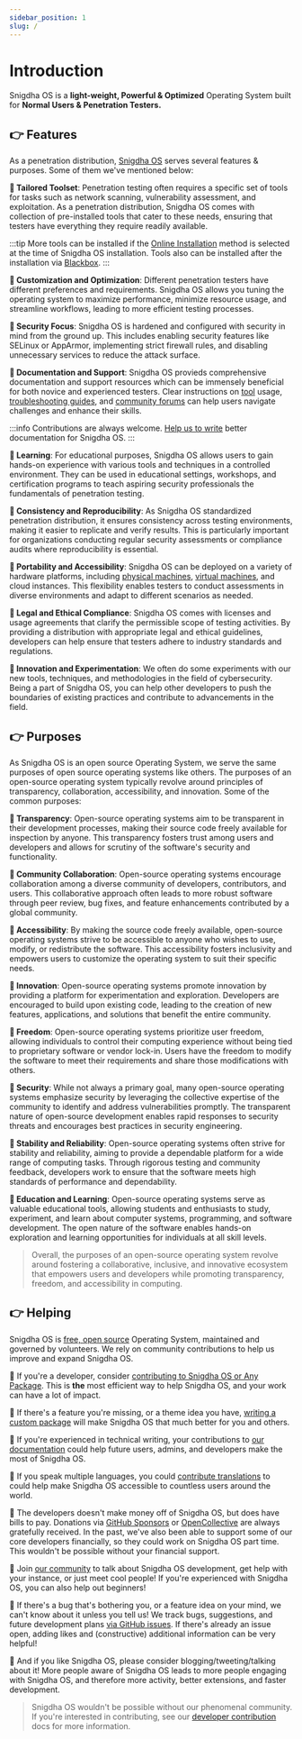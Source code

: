 ```yaml
---
sidebar_position: 1
slug: /
---
```


# Introduction

Snigdha OS is a **light-weight, Powerful & Optimized** Operating System built for **Normal Users &  Penetration Testers.**

## 👉 Features 

As a penetration distribution, [Snigdha OS](https://snigdhaos.org/) serves several features & purposes. Some of them we've mentioned below:

**📌 Tailored Toolset**: Penetration testing often requires a specific set of tools for tasks such as network scanning, vulnerability assessment, and exploitation. As a penetration distribution, Snigdha OS comes with collection of pre-installed tools that cater to these needs, ensuring that testers have everything they require readily available. 

:::tip
More tools can be installed if the [Online Installation](/installation/online_install) method is selected at the time of Snigdha OS installation. Tools also can be installed after the installation via [Blackbox](/packages/snigdhaos_blackbox).
:::

**📌 Customization and Optimization**: Different penetration testers have different preferences and requirements. Snigdha OS  allows you tuning the operating system to maximize performance, minimize resource usage, and streamline workflows, leading to more efficient testing processes.

**📌 Security Focus**: Snigdha OS is hardened and configured with security in mind from the ground up. This includes enabling security features like SELinux or AppArmor, implementing strict firewall rules, and disabling unnecessary services to reduce the attack surface.

**📌 Documentation and Support**: Snigdha OS provieds comprehensive documentation and support resources which can be immensely beneficial for both novice and experienced testers. Clear instructions on [tool](/category/tools) usage, [troubleshooting guides](/category/troubleshoot), and [community forums](https://forum.snigdhaos.org/) can help users navigate challenges and enhance their skills.

:::info
Contributions are always welcome. [Help us to write](/dev_guide/write) better documentation for Snigdha OS. 
:::

**📌 Learning**: For educational purposes, Snigdha OS allows users to gain hands-on experience with various tools and techniques in a controlled environment. They can be used in educational settings, workshops, and certification programs to teach aspiring security professionals the fundamentals of penetration testing.

**📌 Consistency and Reproducibility**: As Snigdha OS standardized penetration distribution, it ensures consistency across testing environments, making it easier to replicate and verify results. This is particularly important for organizations conducting regular security assessments or compliance audits where reproducibility is essential.

**📌 Portability and Accessibility**: Snigdha OS can be deployed on a variety of hardware platforms, including [physical machines](/category/installation), [virtual machines](/installation/virtualbox_installation), and cloud instances. This flexibility enables testers to conduct assessments in diverse environments and adapt to different scenarios as needed.

**📌 Legal and Ethical Compliance**: Snigdha OS comes with licenses and usage agreements that clarify the permissible scope of testing activities. By providing a distribution with appropriate legal and ethical guidelines, developers can help ensure that testers adhere to industry standards and regulations.

**📌 Innovation and Experimentation**: We often do some experiments with our new tools, techniques, and methodologies in the field of cybersecurity. Being a part of Snigdha OS, you can help other developers to push the boundaries of existing practices and contribute to advancements in the field.

## 👉 Purposes

As Snigdha OS is an open source Operating System, we serve the same purposes of open source operating systems like others. The purposes of an open-source operating system typically revolve around principles of transparency, collaboration, accessibility, and innovation. Some of the common purposes:

**📌 Transparency**: Open-source operating systems aim to be transparent in their development processes, making their source code freely available for inspection by anyone. This transparency fosters trust among users and developers and allows for scrutiny of the software's security and functionality.

**📌 Community Collaboration**: Open-source operating systems encourage collaboration among a diverse community of developers, contributors, and users. This collaborative approach often leads to more robust software through peer review, bug fixes, and feature enhancements contributed by a global community.

**📌 Accessibility**: By making the source code freely available, open-source operating systems strive to be accessible to anyone who wishes to use, modify, or redistribute the software. This accessibility fosters inclusivity and empowers users to customize the operating system to suit their specific needs.

**📌 Innovation**: Open-source operating systems promote innovation by providing a platform for experimentation and exploration. Developers are encouraged to build upon existing code, leading to the creation of new features, applications, and solutions that benefit the entire community.

**📌 Freedom**: Open-source operating systems prioritize user freedom, allowing individuals to control their computing experience without being tied to proprietary software or vendor lock-in. Users have the freedom to modify the software to meet their requirements and share those modifications with others.

**📌 Security**: While not always a primary goal, many open-source operating systems emphasize security by leveraging the collective expertise of the community to identify and address vulnerabilities promptly. The transparent nature of open-source development enables rapid responses to security threats and encourages best practices in security engineering.

**📌 Stability and Reliability**: Open-source operating systems often strive for stability and reliability, aiming to provide a dependable platform for a wide range of computing tasks. Through rigorous testing and community feedback, developers work to ensure that the software meets high standards of performance and dependability.

**📌 Education and Learning**: Open-source operating systems serve as valuable educational tools, allowing students and enthusiasts to study, experiment, and learn about computer systems, programming, and software development. The open nature of the software enables hands-on exploration and learning opportunities for individuals at all skill levels.

> Overall, the purposes of an open-source operating system revolve around fostering a collaborative, inclusive, and innovative ecosystem that empowers users and developers while promoting transparency, freedom, and accessibility in computing.

## 👉 Helping

Snigdha OS is [free, open source](https://github.com/Snigdha-OS) Operating System, maintained and governed by volunteers. We rely on community contributions to help us improve and expand Snigdha OS.

📌 If you're a developer, consider [contributing to Snigdha OS or Any Package](/category/developers-guide). This is **the** most efficient way to help Snigdha OS, and your work can have a lot of impact.

📌 If there's a feature you're missing, or a theme idea you have, [writing a custom package](/dev_guide/pkgbuild) will make Snigdha OS that much better for you and others.

📌 If you're experienced in technical writing, your contributions to [our documentation](https://github.com/Snigdha-OS/documentation/issues) could help future users, admins, and developers make the most of Snigdha OS.

📌 If you speak multiple languages, you could [contribute translations](/dev_guide/docs_translate) to could help make Snigdha OS accessible to countless users around the world.

📌 The developers doesn't make money off of Snigdha OS, but does have bills to pay. Donations via [GitHub Sponsors](https://github.com/sponsors/Snigdha-OS) or [OpenCollective](https://opencollective.com/snigdha-os) are always gratefully received. In the past, we've also been able to support some of our core developers financially, so they could work on Snigdha OS part time. This wouldn't be possible without your financial support.

📌 Join [our community](https://forum.snigdhaos.org) to talk about Snigdha OS development, get help with your instance, or just meet cool people! If you're experienced with Snigdha OS, you can also help out beginners!

📌 If there's a bug that's bothering you, or a feature idea on your mind, we can't know about it unless you tell us! We track bugs, suggestions, and future development plans [via GitHub issues](https://github.com/snigdha-os/snigdhaos-arctic/issues). If there's already an issue open, adding likes and (constructive) additional information can be very helpful! 

📌 And if you like Snigdha OS, please consider blogging/tweeting/talking about it! More people aware of Snigdha OS leads to more people engaging with Snigdha OS, and therefore more activity, better extensions, and faster development.

> Snigdha OS wouldn't be possible without our phenomenal community. If you're interested in contributing, see our [developer contribution](/category/developers-guide) docs for more information.